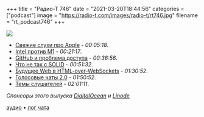 +++
title = "Радио-Т 746"
date = "2021-03-20T18:44:56"
categories = ["podcast"]
image = "https://radio-t.com/images/radio-t/rt746.jpg"
filename = "rt_podcast746"
+++

![](https://radio-t.com/images/radio-t/rt746.jpg)

- [Свежие слухи про Apple](https://mashable.com/article/apple-spring-2021-event-what-to-expect-airpods-ipad/?europe=true) - *00:05:18*.
- [Intel против М1](https://www.theverge.com/2021/3/19/22340359/intel-apple-macbook-pro-ad-commercial-justin-long-all-screen) - *00:21:17*.
- [GitHub и проблема доступа](https://games.greggman.com/game/github-permission-problem/) - *00:36:56*.
- [Что не так с SOLID](https://dannorth.net/2021/03/16/cupid-the-back-story/) - *00:51:32*.
- [Будущее Web в HTML-over-WebSockets](https://alistapart.com/article/the-future-of-web-software-is-html-over-websockets/) - *01:30:52*.
- [Голосовые чаты 2.0](https://telegram.org/blog/voice-chats-on-steroids/ru) - *01:50:52*.
- [Темы слушателей](https://radio-t.com/p/2021/03/16/prep-746/) - *02:01:11*.


*Спонсоры этого выпуска [DigitalOcean](https://do.co/radiot) и [Linode](http://linode.com/radiot)*


[аудио](https://cdn.radio-t.com/rt_podcast746.mp3) • [лог чата](https://chat.radio-t.com/logs/radio-t-746.html)
<audio src="https://cdn.radio-t.com/rt_podcast746.mp3" preload="none"></audio>
